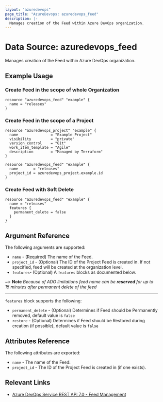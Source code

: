 ```yaml
---
layout: "azuredevops"
page_title: "AzureDevops: azuredevops_feed"
description: |-
  Manages creation of the Feed within Azure DevOps organization.
---
```


# Data Source: azuredevops_feed

Manages creation of the Feed within Azure DevOps organization.

## Example Usage

### Create Feed in the scope of whole Organization
```hcl
resource "azuredevops_feed" "example" {
  name = "releases"
}
```

### Create Feed in the scope of a Project
```hcl
resource "azuredevops_project" "example" {
  name               = "Example Project"
  visibility         = "private"
  version_control    = "Git"
  work_item_template = "Agile"
  description        = "Managed by Terraform"
}

resource "azuredevops_feed" "example" {
  name       = "releases"
  project_id = azuredevops_project.example.id
}
```

### Create Feed with Soft Delete
```hcl
resource "azuredevops_feed" "example" {
  name = "releases"
  features {
    permanent_delete = false
  }
}
```


## Argument Reference

The following arguments are supported:

- `name` - (Required) The name of the Feed.
- `project_id` - (Optional) The ID of the Project Feed is created in. If not specified, feed will be created at the organization level.
- `features`- (Optional) A `features` blocks as documented below.

~> **Note** *Because of ADO limitations feed name can be **reserved** for up to 15 minutes after permanent delete of the feed*

---
`features` block supports the following:

- `permanent_delete` - (Optional) Determines if Feed should be Permanently removed, default value is `false`
- `restore` - (Optional) Determines if Feed should be Restored during creation (if possible), default value is `false`

## Attributes Reference

The following attributes are exported:

- `name` - The name of the Feed.
- `project_id` - The ID of the Project Feed is created in (if one exists).

## Relevant Links

- [Azure DevOps Service REST API 7.0 - Feed Management](https://learn.microsoft.com/en-us/rest/api/azure/devops/artifacts/feed-management?view=azure-devops-rest-7.0)
